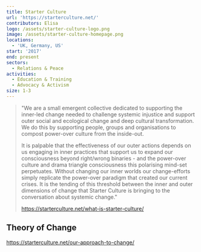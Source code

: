 ```yaml
---
title: Starter Culture
url: 'https://starterculture.net/'
contributors: Elisa
logo: /assets/starter-culture-logo.png
image: /assets/starter-culture-homepage.png
locations:
  - 'UK, Germany, US'
start: '2017'
end: present
sectors:
  - Relations & Peace
activities:
  - Education & Training
  - Advocacy & Activism
size: 1-3
---
```

> "We are a small emergent collective dedicated to supporting the inner-led change needed to challenge systemic injustice and support outer social and ecological change and deep cultural transformation. We do this by supporting people, groups and organisations to compost power-over culture from the inside-out.
> 
> It is palpable that the effectiveness of our outer actions depends on us engaging in inner practices that support us to expand our consciousness beyond right/wrong binaries - and the power-over culture and drama triangle consciousness this polarising mind-set perpetuates. Without changing our inner worlds our change-efforts simply replicate the power-over paradigm that created our current crises. It is the tending of this threshold between the inner and outer dimensions of change that Starter Culture is bringing to the conversation about systemic change." 
> 
> https://starterculture.net/what-is-starter-culture/

## Theory of Change

https://starterculture.net/our-approach-to-change/
